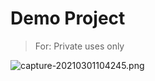 # Demo Project

> For: Private uses only
> 
![capture-20210301104245.png](https://i.postimg.cc/QdfHRcjw/capture-20210301104245.png)
